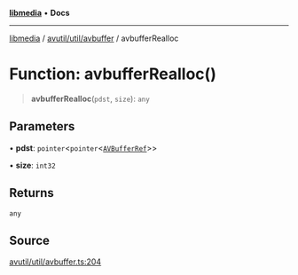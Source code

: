 [**libmedia**](../../../../README.md) • **Docs**

***

[libmedia](../../../../README.md) / [avutil/util/avbuffer](../README.md) / avbufferRealloc

# Function: avbufferRealloc()

> **avbufferRealloc**(`pdst`, `size`): `any`

## Parameters

• **pdst**: `pointer`\<`pointer`\<[`AVBufferRef`](../../../struct/avbuffer/classes/AVBufferRef.md)\>\>

• **size**: `int32`

## Returns

`any`

## Source

[avutil/util/avbuffer.ts:204](https://github.com/zhaohappy/libmedia/blob/a88305ff5d10e91621f2d71d24c72fc85681b8f7/src/avutil/util/avbuffer.ts#L204)
